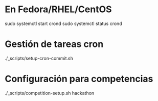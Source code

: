 # En Fedora/RHEL/CentOS
sudo systemctl start crond
sudo systemctl status crond

# Gestión de tareas cron
./_scripts/setup-cron-commit.sh

# Configuración para competencias
./_scripts/competition-setup.sh hackathon